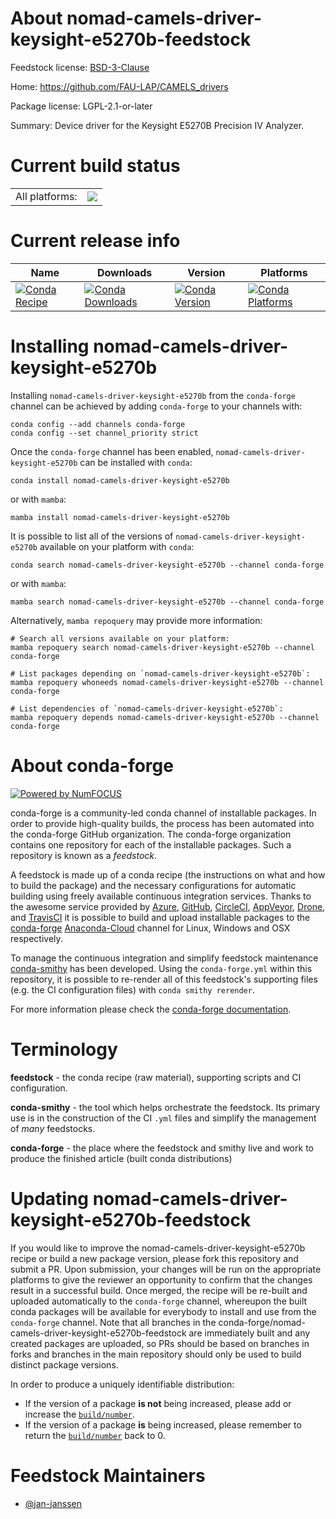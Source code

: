About nomad-camels-driver-keysight-e5270b-feedstock
===================================================

Feedstock license: [BSD-3-Clause](https://github.com/conda-forge/nomad-camels-driver-keysight-e5270b-feedstock/blob/main/LICENSE.txt)

Home: https://github.com/FAU-LAP/CAMELS_drivers

Package license: LGPL-2.1-or-later

Summary: Device driver for the Keysight E5270B Precision IV Analyzer.

Current build status
====================


<table><tr><td>All platforms:</td>
    <td>
      <a href="https://dev.azure.com/conda-forge/feedstock-builds/_build/latest?definitionId=20702&branchName=main">
        <img src="https://dev.azure.com/conda-forge/feedstock-builds/_apis/build/status/nomad-camels-driver-keysight-e5270b-feedstock?branchName=main">
      </a>
    </td>
  </tr>
</table>

Current release info
====================

| Name | Downloads | Version | Platforms |
| --- | --- | --- | --- |
| [![Conda Recipe](https://img.shields.io/badge/recipe-nomad--camels--driver--keysight--e5270b-green.svg)](https://anaconda.org/conda-forge/nomad-camels-driver-keysight-e5270b) | [![Conda Downloads](https://img.shields.io/conda/dn/conda-forge/nomad-camels-driver-keysight-e5270b.svg)](https://anaconda.org/conda-forge/nomad-camels-driver-keysight-e5270b) | [![Conda Version](https://img.shields.io/conda/vn/conda-forge/nomad-camels-driver-keysight-e5270b.svg)](https://anaconda.org/conda-forge/nomad-camels-driver-keysight-e5270b) | [![Conda Platforms](https://img.shields.io/conda/pn/conda-forge/nomad-camels-driver-keysight-e5270b.svg)](https://anaconda.org/conda-forge/nomad-camels-driver-keysight-e5270b) |

Installing nomad-camels-driver-keysight-e5270b
==============================================

Installing `nomad-camels-driver-keysight-e5270b` from the `conda-forge` channel can be achieved by adding `conda-forge` to your channels with:

```
conda config --add channels conda-forge
conda config --set channel_priority strict
```

Once the `conda-forge` channel has been enabled, `nomad-camels-driver-keysight-e5270b` can be installed with `conda`:

```
conda install nomad-camels-driver-keysight-e5270b
```

or with `mamba`:

```
mamba install nomad-camels-driver-keysight-e5270b
```

It is possible to list all of the versions of `nomad-camels-driver-keysight-e5270b` available on your platform with `conda`:

```
conda search nomad-camels-driver-keysight-e5270b --channel conda-forge
```

or with `mamba`:

```
mamba search nomad-camels-driver-keysight-e5270b --channel conda-forge
```

Alternatively, `mamba repoquery` may provide more information:

```
# Search all versions available on your platform:
mamba repoquery search nomad-camels-driver-keysight-e5270b --channel conda-forge

# List packages depending on `nomad-camels-driver-keysight-e5270b`:
mamba repoquery whoneeds nomad-camels-driver-keysight-e5270b --channel conda-forge

# List dependencies of `nomad-camels-driver-keysight-e5270b`:
mamba repoquery depends nomad-camels-driver-keysight-e5270b --channel conda-forge
```


About conda-forge
=================

[![Powered by
NumFOCUS](https://img.shields.io/badge/powered%20by-NumFOCUS-orange.svg?style=flat&colorA=E1523D&colorB=007D8A)](https://numfocus.org)

conda-forge is a community-led conda channel of installable packages.
In order to provide high-quality builds, the process has been automated into the
conda-forge GitHub organization. The conda-forge organization contains one repository
for each of the installable packages. Such a repository is known as a *feedstock*.

A feedstock is made up of a conda recipe (the instructions on what and how to build
the package) and the necessary configurations for automatic building using freely
available continuous integration services. Thanks to the awesome service provided by
[Azure](https://azure.microsoft.com/en-us/services/devops/), [GitHub](https://github.com/),
[CircleCI](https://circleci.com/), [AppVeyor](https://www.appveyor.com/),
[Drone](https://cloud.drone.io/welcome), and [TravisCI](https://travis-ci.com/)
it is possible to build and upload installable packages to the
[conda-forge](https://anaconda.org/conda-forge) [Anaconda-Cloud](https://anaconda.org/)
channel for Linux, Windows and OSX respectively.

To manage the continuous integration and simplify feedstock maintenance
[conda-smithy](https://github.com/conda-forge/conda-smithy) has been developed.
Using the ``conda-forge.yml`` within this repository, it is possible to re-render all of
this feedstock's supporting files (e.g. the CI configuration files) with ``conda smithy rerender``.

For more information please check the [conda-forge documentation](https://conda-forge.org/docs/).

Terminology
===========

**feedstock** - the conda recipe (raw material), supporting scripts and CI configuration.

**conda-smithy** - the tool which helps orchestrate the feedstock.
                   Its primary use is in the construction of the CI ``.yml`` files
                   and simplify the management of *many* feedstocks.

**conda-forge** - the place where the feedstock and smithy live and work to
                  produce the finished article (built conda distributions)


Updating nomad-camels-driver-keysight-e5270b-feedstock
======================================================

If you would like to improve the nomad-camels-driver-keysight-e5270b recipe or build a new
package version, please fork this repository and submit a PR. Upon submission,
your changes will be run on the appropriate platforms to give the reviewer an
opportunity to confirm that the changes result in a successful build. Once
merged, the recipe will be re-built and uploaded automatically to the
`conda-forge` channel, whereupon the built conda packages will be available for
everybody to install and use from the `conda-forge` channel.
Note that all branches in the conda-forge/nomad-camels-driver-keysight-e5270b-feedstock are
immediately built and any created packages are uploaded, so PRs should be based
on branches in forks and branches in the main repository should only be used to
build distinct package versions.

In order to produce a uniquely identifiable distribution:
 * If the version of a package **is not** being increased, please add or increase
   the [``build/number``](https://docs.conda.io/projects/conda-build/en/latest/resources/define-metadata.html#build-number-and-string).
 * If the version of a package **is** being increased, please remember to return
   the [``build/number``](https://docs.conda.io/projects/conda-build/en/latest/resources/define-metadata.html#build-number-and-string)
   back to 0.

Feedstock Maintainers
=====================

* [@jan-janssen](https://github.com/jan-janssen/)


